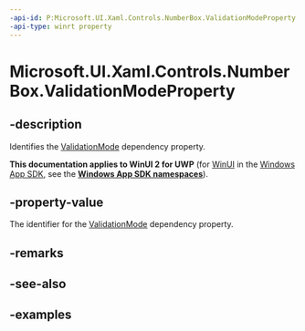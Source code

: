 ```yaml
---
-api-id: P:Microsoft.UI.Xaml.Controls.NumberBox.ValidationModeProperty
-api-type: winrt property
---
```


# Microsoft.UI.Xaml.Controls.NumberBox.ValidationModeProperty

<!--
public static Windows.UI.Xaml.DependencyProperty ValidationModeProperty { get; }
-->

## -description

Identifies the [ValidationMode](numberbox_validationmode.md) dependency property.

**This documentation applies to WinUI 2 for UWP** (for [WinUI](/windows/apps/winui/winui3/) in the [Windows App SDK](/windows/apps/windows-app-sdk/), see the **[Windows App SDK namespaces](/windows/windows-app-sdk/api/winrt/)**).

## -property-value

The identifier for the [ValidationMode](numberbox_validationmode.md) dependency property.

## -remarks

## -see-also

## -examples

